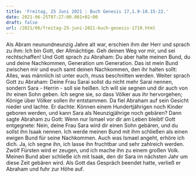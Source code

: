 ```yaml
---
title: 'Freitag, 25 Juni 2021 : Buch Genesis 17,1.9-10.15-22.'
date: 2021-06-25T07:27:00.001+02:00
draft: false
url: /2021/06/freitag-25-juni-2021-buch-genesis-1719.html
---
```


Als Abram neunundneunzig Jahre alt war, erschien ihm der Herr und sprach zu ihm: Ich bin Gott, der Allmächtige. Geh deinen Weg vor mir, und sei rechtschaffen! Und Gott sprach zu Abraham: Du aber halte meinen Bund, du und deine Nachkommen, Generation um Generation. Das ist mein Bund zwischen mir und euch samt deinen Nachkommen, den ihr halten sollt: Alles, was männlich ist unter euch, muss beschnitten werden. Weiter sprach Gott zu Abraham: Deine Frau Sarai sollst du nicht mehr Sarai nennen, sondern Sara - Herrin - soll sie heißen. Ich will sie segnen und dir auch von ihr einen Sohn geben. Ich segne sie, so dass Völker aus ihr hervorgehen; Könige über Völker sollen ihr entstammen. Da fiel Abraham auf sein Gesicht nieder und lachte. Er dachte: Können einem Hundertjährigen noch Kinder geboren werden, und kann Sara als Neunzigjährige noch gebären? Dann sagte Abraham zu Gott: Wenn nur Ismael vor dir am Leben bleibt! Gott entgegnete: Nein, deine Frau Sara wird dir einen Sohn gebären, und du sollst ihn Isaak nennen. Ich werde meinen Bund mit ihm schließen als einen ewigen Bund für seine Nachkommen. Auch was Ismael angeht, erhöre ich dich. Ja, ich segne ihn, ich lasse ihn fruchtbar und sehr zahlreich werden. Zwölf Fürsten wird er zeugen, und ich mache ihn zu einem großen Volk. Meinen Bund aber schließe ich mit Isaak, den dir Sara im nächsten Jahr um diese Zeit gebären wird. Als Gott das Gespräch beendet hatte, verließ er Abraham und fuhr zur Höhe auf.